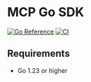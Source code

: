 # MCP Go SDK

[![Go Reference](https://pkg.go.dev/badge/github.com/marketconnect/mcp.svg)](https://pkg.go.dev/github.com/marketconnect/mcp)
[![CI](https://github.com/marketconnect/mcp/actions/workflows/ci.yml/badge.svg)](https://github.com/marketconnect/mcp/actions)

## Requirements

- Go 1.23 or higher

